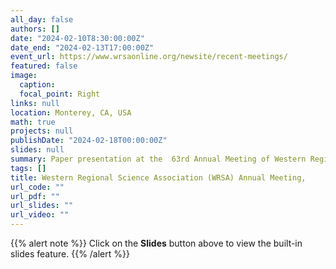 ```yaml
---
all_day: false
authors: []
date: "2024-02-10T8:30:00:00Z"
date_end: "2024-02-13T17:00:00Z"
event_url: https://www.wrsaonline.org/newsite/recent-meetings/
featured: false
image:
  caption: 
  focal_point: Right
links: null
location: Monterey, CA, USA
math: true
projects: null
publishDate: "2024-02-18T00:00:00Z"
slides: null
summary: Paper presentation at the  63rd Annual Meeting of Western Regional Science Association.
tags: []
title: Western Regional Science Association (WRSA) Annual Meeting,
url_code: ""
url_pdf: ""
url_slides: ""
url_video: ""
---
```


{{% alert note %}}
Click on the **Slides** button above to view the built-in slides feature.
{{% /alert %}}

